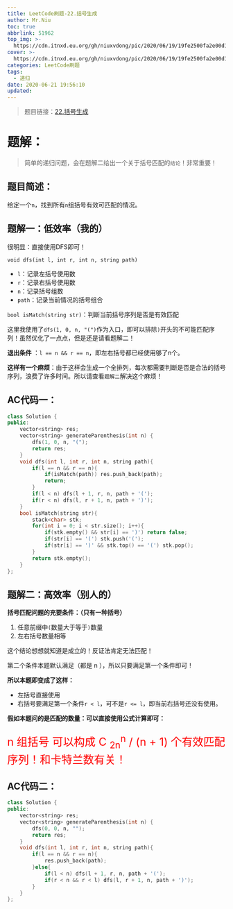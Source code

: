 ```yaml
---
title: LeetCode刷题-22.括号生成
author: Mr.Niu
toc: true
abbrlink: 51962
top_img: >-
  https://cdn.itnxd.eu.org/gh/niuxvdong/pic/2020/06/19/19fe2500fa2e00d121ae350b2b9485f4.png
cover: >-
  https://cdn.itnxd.eu.org/gh/niuxvdong/pic/2020/06/19/19fe2500fa2e00d121ae350b2b9485f4.png
categories: LeetCode刷题
tags:
  - 递归
date: 2020-06-21 19:56:10
updated:
---
```










> 题目链接：[22.括号生成](https://leetcode-cn.com/problems/generate-parentheses/)



# 题解：



> 简单的递归问题，会在题解二给出一个关于括号匹配的`结论`！非常重要！



## 题目简述：

给定一个`n`，找到所有`n`组括号有效可匹配的情况。

## 题解一：低效率（我的）



很明显：直接使用DFS即可！

`void dfs(int l, int r, int n, string path)`

- `l`：记录左括号使用数
- `r`：记录右括号使用数
- `n`：记录括号组数
- `path`：记录当前情况的括号组合



`bool isMatch(string str)`：判断当前括号序列是否是有效匹配



这里我使用了`dfs(1, 0, n, "(")`作为入口，即可以排除`)`开头的不可能匹配序列！虽然优化了一点点，但是还是请看题解二！



**退出条件** ：`l == n && r == n`，即左右括号都已经使用够了n个。



**这样有一个麻烦**：由于这样会生成一个全排列，每次都需要判断是否是合法的括号序列，浪费了许多时间。所以请查看`题解二`解决这个麻烦！

## AC代码一：



```c++
class Solution {
public:
    vector<string> res;
    vector<string> generateParenthesis(int n) {
        dfs(1, 0, n, "(");
        return res;
    }
    void dfs(int l, int r, int n, string path){
        if(l == n && r == n){
            if(isMatch(path)) res.push_back(path);
            return;
        }
        if(l < n) dfs(l + 1, r, n, path + '(');
        if(r < n) dfs(l, r + 1, n, path + ')');
    }
    bool isMatch(string str){
        stack<char> stk;
        for(int i = 0; i < str.size(); i++){
            if(stk.empty() && str[i] == ')') return false;
            if(str[i] == '(') stk.push('(');
            if(str[i] == ')' && stk.top() == '(') stk.pop();
        }
        return stk.empty();
    }
};
```





## 题解二：高效率（别人的）



**括号匹配问题的充要条件：（只有一种括号）**



1. 任意前缀中`(`数量大于等于`)`数量
2. 左右括号数量相等



这个结论想想就知道是成立的！反证法肯定无法匹配！



第二个条件本题默认满足（都是 n ），所以只要满足第一个条件即可！



**所以本题即变成了这样：**

- 左括号直接使用
- 右括号要满足第一个条件`r < l`，可不是`r <= l`，即当前右括号还没有使用。



**假如本题问的是匹配的数量：可以直接使用公式计算即可：**



<p style="font-size: 25px; color: red">n 组括号 可以构成  C <sub>2n</sub><sup>n</sup> / (n + 1) 个有效匹配序列！和卡特兰数有关！</p>

## AC代码二：





```c++
class Solution {
public:
    vector<string> res;
    vector<string> generateParenthesis(int n) {
        dfs(0, 0, n, "");
        return res;
    }
    void dfs(int l, int r, int n, string path){
        if(l == n && r == n){
            res.push_back(path);
        }else{
            if(l < n) dfs(l + 1, r, n, path + '(');
            if(r < n && r < l) dfs(l, r + 1, n, path + ')');
        }
    }
};
```

